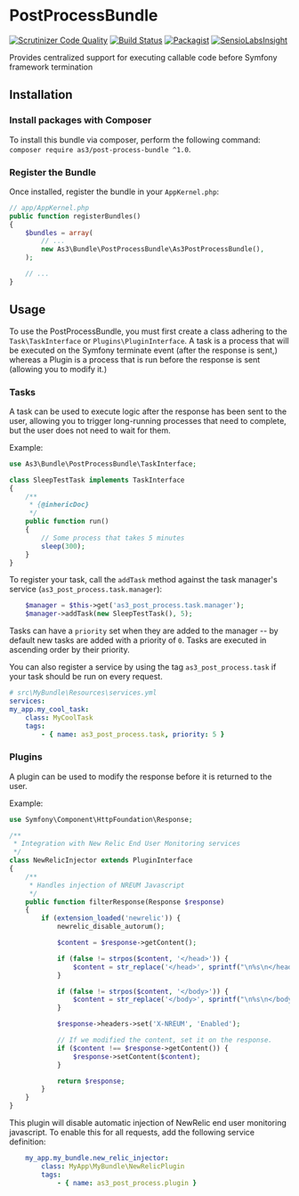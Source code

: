 # PostProcessBundle
[![Scrutinizer Code Quality](https://scrutinizer-ci.com/g/as3io/PostProcessBundle/badges/quality-score.png?b=master)](https://scrutinizer-ci.com/g/as3io/PostProcessBundle/?branch=master) [![Build Status](https://travis-ci.org/as3io/PostProcessBundle.svg?branch=master)](https://travis-ci.org/as3io/PostProcessBundle) [![Packagist](https://img.shields.io/packagist/dt/as3/post-process-bundle.svg)](https://packagist.org/packages/as3/post-process-bundle) [![SensioLabsInsight](https://insight.sensiolabs.com/projects/ed50d7d9-c5d5-4c4d-be6f-e8882099785e/mini.png)](https://insight.sensiolabs.com/projects/ed50d7d9-c5d5-4c4d-be6f-e8882099785e)

Provides centralized support for executing callable code before Symfony framework termination

## Installation

### Install packages with Composer

To install this bundle via composer, perform the following command: `composer require as3/post-process-bundle ^1.0`.

### Register the Bundle

Once installed, register the bundle in your `AppKernel.php`:
```php
// app/AppKernel.php
public function registerBundles()
{
    $bundles = array(
        // ...
        new As3\Bundle\PostProcessBundle\As3PostProcessBundle(),
    );

    // ...
}
```

## Usage

To use the PostProcessBundle, you must first create a class adhering to the `Task\TaskInterface` or `Plugins\PluginInterface`. A task is a process that will be executed on the Symfony terminate event (after the response is sent,) whereas a Plugin is a process that is run before the response is sent (allowing you to modify it.)

### Tasks

A task can be used to execute logic after the response has been sent to the user, allowing you to trigger long-running processes that need to complete, but the user does not need to wait for them.

Example:

```php
use As3\Bundle\PostProcessBundle\TaskInterface;

class SleepTestTask implements TaskInterface
{
    /**
     * {@inhericDoc}
     */
    public function run()
    {
        // Some process that takes 5 minutes
        sleep(300);
    }
}
```

To register your task, call the `addTask` method against the task manager's service (`as3_post_process.task.manager`):
```php
    $manager = $this->get('as3_post_process.task.manager');
    $manager->addTask(new SleepTestTask(), 5);
```

Tasks can have a `priority` set when they are added to the manager -- by default new tasks are added with a priority of `0`. Tasks are executed in ascending order by their priority.

You can also register a service by using the tag `as3_post_process.task` if your task should be run on every request.

```yaml
# src\MyBundle\Resources\services.yml
services:
my_app.my_cool_task:
    class: MyCoolTask
    tags:
        - { name: as3_post_process.task, priority: 5 }
```

### Plugins

A plugin can be used to modify the response before it is returned to the user.

Example:

```php
use Symfony\Component\HttpFoundation\Response;

/**
 * Integration with New Relic End User Monitoring services
 */
class NewRelicInjector extends PluginInterface
{
    /**
     * Handles injection of NREUM Javascript
     */
    public function filterResponse(Response $response)
    {
        if (extension_loaded('newrelic')) {
            newrelic_disable_autorum();

            $content = $response->getContent();

            if (false != strpos($content, '</head>')) {
                $content = str_replace('</head>', sprintf("\n%s\n</head>", newrelic_get_browser_timing_header()), $content);
            }

            if (false != strpos($content, '</body>')) {
                $content = str_replace('</body>', sprintf("\n%s\n</body>", newrelic_get_browser_timing_footer()), $content);
            }

            $response->headers->set('X-NREUM', 'Enabled');

            // If we modified the content, set it on the response.
            if ($content !== $response->getContent()) {
                $response->setContent($content);
            }

            return $response;
        }
    }
}
```

This plugin will disable automatic injection of NewRelic end user monitoring javascript. To enable this for all requests, add the following service definition:

```yaml
    my_app.my_bundle.new_relic_injector:
        class: MyApp\MyBundle\NewRelicPlugin
        tags:
            - { name: as3_post_process.plugin }
```
